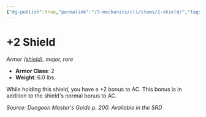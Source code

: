 ```yaml
---
{"dg-publish":true,"permalink":"/3-mechanics/cli/items/2-shield/","tags":["ttrpg-cli/compendium/src/5e/dmg","ttrpg-cli/item/rarity/rare","ttrpg-cli/item/shield/","ttrpg-cli/item/tier/major"],"noteIcon":""}
---
```


# +2 Shield
*Armor ([shield](3-Mechanics/CLI/items/shield.md)), major, rare*  


- **Armor Class**: 2
- **Weight**: 6.0 lbs.

While holding this shield, you have a +2 bonus to AC. This bonus is in addition to the shield's normal bonus to AC.

*Source: Dungeon Master's Guide p. 200. Available in the <span title='Systems Reference Document (5.1)'>SRD</span>*